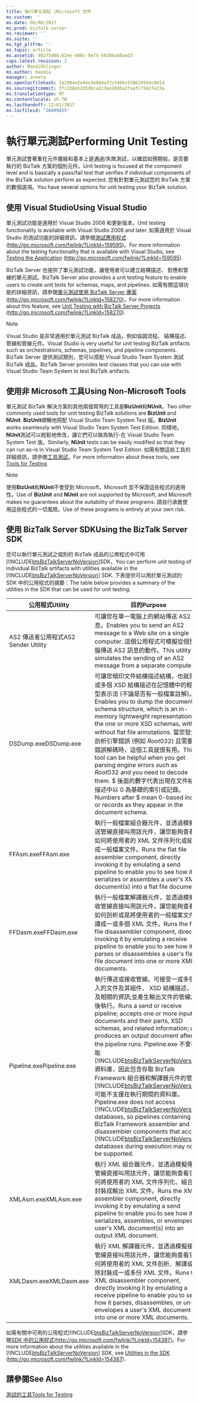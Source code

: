 ```yaml
---
title: 執行單元測試 |Microsoft 文件
ms.custom: ''
ms.date: 06/08/2017
ms.prod: biztalk-server
ms.reviewer: ''
ms.suite: ''
ms.tgt_pltfrm: ''
ms.topic: article
ms.assetid: 40275d0b-b2ee-400c-9ef5-b9386ab0ae53
caps.latest.revision: 2
author: MandiOhlinger
ms.author: mandia
manager: anneta
ms.openlocfilehash: 1a2084e2e46e3e984af2c5466c52862956dc8414
ms.sourcegitcommit: 3fc338e52d5dbca2c3ea1685a2faafc7582fe23a
ms.translationtype: MT
ms.contentlocale: zh-TW
ms.lasthandoff: 12/01/2017
ms.locfileid: "26009855"
---
```

# <a name="performing-unit-testing"></a><span data-ttu-id="353d4-102">執行單元測試</span><span class="sxs-lookup"><span data-stu-id="353d4-102">Performing Unit Testing</span></span>
<span data-ttu-id="353d4-103">單元測試會著重在元件層級和基本上是通過/失敗測試，以確認如預期般，是否要執行的 BizTalk 方案的個別元件。</span><span class="sxs-lookup"><span data-stu-id="353d4-103">Unit testing is focused at the component level and is basically a pass/fail test that verifies if individual components of the BizTalk solution perform as expected.</span></span> <span data-ttu-id="353d4-104">您有針對單元測試您的 BizTalk 方案的數個選項。</span><span class="sxs-lookup"><span data-stu-id="353d4-104">You have several options for unit testing your BizTalk solution.</span></span>  
  
## <a name="using-visual-studio"></a><span data-ttu-id="353d4-105">使用 Visual Studio</span><span class="sxs-lookup"><span data-stu-id="353d4-105">Using Visual Studio</span></span>  
 <span data-ttu-id="353d4-106">單元測試功能是適用於 Visual Studio 2008 和更新版本。</span><span class="sxs-lookup"><span data-stu-id="353d4-106">Unit testing functionality is available with Visual Studio 2008 and later.</span></span> <span data-ttu-id="353d4-107">如需適用於 Visual Studio 的測試功能的詳細資訊，請參閱[測試應用程式](http://go.microsoft.com/fwlink/?LinkId=159595)(http://go.microsoft.com/fwlink/?LinkId=159595)。</span><span class="sxs-lookup"><span data-stu-id="353d4-107">For more information about the testing functionality that is available with Visual Studio, see [Testing the Application](http://go.microsoft.com/fwlink/?LinkId=159595) (http://go.microsoft.com/fwlink/?LinkId=159595).</span></span>  
  
 <span data-ttu-id="353d4-108">BizTalk Server 也提供了單元測試功能，讓使用者可以建立結構描述、 對應和管線的單元測試。</span><span class="sxs-lookup"><span data-stu-id="353d4-108">BizTalk Server also provides a unit testing feature to enable users to create unit tests for schemas, maps, and pipelines.</span></span> <span data-ttu-id="353d4-109">如需有關這項功能的詳細資訊，請參閱[單元測試使用 BizTalk Server 專案](http://go.microsoft.com/fwlink/?LinkId=158270)(http://go.microsoft.com/fwlink/?LinkId=158270)。</span><span class="sxs-lookup"><span data-stu-id="353d4-109">For more information about this feature, see [Unit Testing with BizTalk Server Projects](http://go.microsoft.com/fwlink/?LinkId=158270) (http://go.microsoft.com/fwlink/?LinkId=158270).</span></span>  
  
> [!NOTE]  
>  <span data-ttu-id="353d4-110">Visual Studio 是非常適用於單元測試 BizTalk 成品，例如協調流程、 結構描述、 管線和管線元件。</span><span class="sxs-lookup"><span data-stu-id="353d4-110">Visual Studio is very useful for unit testing BizTalk artifacts such as orchestrations, schemas, pipelines, and pipeline components.</span></span> <span data-ttu-id="353d4-111">BizTalk Server 提供測試類別，您可以搭配 Visual Studio Team System 測試 BizTalk 成品。</span><span class="sxs-lookup"><span data-stu-id="353d4-111">BizTalk Server provides test classes that you can use with Visual Studio Team System to test BizTalk artifacts.</span></span>  
  
## <a name="using-non-microsoft-tools"></a><span data-ttu-id="353d4-112">使用非 Microsoft 工具</span><span class="sxs-lookup"><span data-stu-id="353d4-112">Using Non-Microsoft Tools</span></span>  
 <span data-ttu-id="353d4-113">單元測試 BizTalk 解決方案的其他兩個常用的工具是**BizUnit**和**NUnit**。</span><span class="sxs-lookup"><span data-stu-id="353d4-113">Two other commonly used tools for unit testing BizTalk solutions are **BizUnit** and **NUnit**.</span></span> <span data-ttu-id="353d4-114">**BizUnit**順暢地搭配 Visual Studio Team System Test 版。</span><span class="sxs-lookup"><span data-stu-id="353d4-114">**BizUnit** works seamlessly with Visual Studio Team System Test Edition.</span></span> <span data-ttu-id="353d4-115">同樣地， **NUnit**測試可以輕鬆地修改，讓它們可以做為執行-在 Visual Studio Team System Test 版。</span><span class="sxs-lookup"><span data-stu-id="353d4-115">Similarly, **NUnit** tests can be easily modified so that they can run as-is in Visual Studio Team System Test Edition.</span></span> <span data-ttu-id="353d4-116">如需有關這些工具的詳細資訊，請參閱[工具測試](~/technical-guides/tools-for-testing.md)。</span><span class="sxs-lookup"><span data-stu-id="353d4-116">For more information about these tools, see [Tools for Testing](~/technical-guides/tools-for-testing.md).</span></span>  
  
> [!NOTE]  
>  <span data-ttu-id="353d4-117">使用**BizUnit**和**NUnit**不會受到 Microsoft，Microsoft 並不保證這些程式的適用性。</span><span class="sxs-lookup"><span data-stu-id="353d4-117">Use of **BizUnit** and **NUnit** are not supported by Microsoft, and Microsoft makes no guarantees about the suitability of these programs.</span></span> <span data-ttu-id="353d4-118">請自行承擔使用這些程式的一切風險。</span><span class="sxs-lookup"><span data-stu-id="353d4-118">Use of these programs is entirely at your own risk.</span></span>  
  
## <a name="using-the-biztalk-server-sdk"></a><span data-ttu-id="353d4-119">使用 BizTalk Server SDK</span><span class="sxs-lookup"><span data-stu-id="353d4-119">Using the BizTalk Server SDK</span></span>  
 <span data-ttu-id="353d4-120">您可以執行單元測試之個別的 BizTalk 成品的公用程式中可用[!INCLUDE[btsBizTalkServerNoVersion](../includes/btsbiztalkservernoversion-md.md)]SDK。</span><span class="sxs-lookup"><span data-stu-id="353d4-120">You can perform unit testing of individual BizTalk artifacts with utilities available in the [!INCLUDE[btsBizTalkServerNoVersion](../includes/btsbiztalkservernoversion-md.md)] SDK.</span></span> <span data-ttu-id="353d4-121">下表提供可以用於單元測試的 SDK 中的公用程式的摘要：</span><span class="sxs-lookup"><span data-stu-id="353d4-121">The table below provides a summary of the utilities in the SDK that can be used for unit testing:</span></span>  
  
|<span data-ttu-id="353d4-122">**公用程式**</span><span class="sxs-lookup"><span data-stu-id="353d4-122">**Utility**</span></span>|<span data-ttu-id="353d4-123">**目的**</span><span class="sxs-lookup"><span data-stu-id="353d4-123">**Purpose**</span></span>|  
|-----------------|-----------------|  
|<span data-ttu-id="353d4-124">AS2 傳送者公用程式</span><span class="sxs-lookup"><span data-stu-id="353d4-124">AS2 Sender Utility</span></span>|<span data-ttu-id="353d4-125">可讓您在單一電腦上的網站傳送 AS2 訊息。</span><span class="sxs-lookup"><span data-stu-id="353d4-125">Enables you to send an AS2 message to a Web site on a single computer.</span></span> <span data-ttu-id="353d4-126">這個公用程式可模擬從個別電腦傳送 AS2 訊息的動作。</span><span class="sxs-lookup"><span data-stu-id="353d4-126">This utility simulates the sending of an AS2 message from a separate computer.</span></span>|  
|<span data-ttu-id="353d4-127">DSDump.exe</span><span class="sxs-lookup"><span data-stu-id="353d4-127">DSDump.exe</span></span>|<span data-ttu-id="353d4-128">可讓您傾印文件結構描述結構，也就是一或多個 XSD 結構描述在記憶體中的輕量型表示法 (不論是否有一般檔案註解)。</span><span class="sxs-lookup"><span data-stu-id="353d4-128">Enables you to dump the document schema structure, which is an in-memory lightweight representation of the one or more XSD schemas, with or without flat file annotations.</span></span> <span data-ttu-id="353d4-129">當您發生剖析引擎錯誤 (例如 $Root$0$3$2) 且需要將錯誤解碼時，這個工具就很有用。</span><span class="sxs-lookup"><span data-stu-id="353d4-129">This tool can be helpful when you get parsing engine errors such as $Root$0$3$2 and you need to decode them.</span></span> <span data-ttu-id="353d4-130">$ 後面的數字代表出現在文件結構描述中以 0 為基礎的索引或記錄。</span><span class="sxs-lookup"><span data-stu-id="353d4-130">Numbers after $ mean 0-based index or records as they appear in the document schema.</span></span>|  
|<span data-ttu-id="353d4-131">FFAsm.exe</span><span class="sxs-lookup"><span data-stu-id="353d4-131">FFAsm.exe</span></span>|<span data-ttu-id="353d4-132">執行一般檔案組合器元件，並透過模擬傳送管線直接叫用該元件，讓您能夠查看它如何將使用者的 XML 文件序列化或組合成一般檔案文件。</span><span class="sxs-lookup"><span data-stu-id="353d4-132">Runs the flat file assembler component, directly invoking it by emulating a send pipeline to enable you to see how it serializes or assembles a user's XML document(s) into a flat file document.</span></span>|  
|<span data-ttu-id="353d4-133">FFDasm.exe</span><span class="sxs-lookup"><span data-stu-id="353d4-133">FFDasm.exe</span></span>|<span data-ttu-id="353d4-134">執行一般檔案解譯器元件，並透過模擬接收管線直接叫用該元件，讓您能夠查看它如何剖析或是將使用者的一般檔案文件解譯成一或多個 XML 文件。</span><span class="sxs-lookup"><span data-stu-id="353d4-134">Runs the flat file disassembler component, directly invoking it by emulating a receive pipeline to enable you to see how it parses or disassembles a user's flat file document into one or more XML documents.</span></span>|  
|<span data-ttu-id="353d4-135">Pipeline.exe</span><span class="sxs-lookup"><span data-stu-id="353d4-135">Pipeline.exe</span></span>|<span data-ttu-id="353d4-136">執行傳送或接收管線。可接受一或多個輸入的文件及其組件、 XSD 結構描述，以及相關的資訊;並產生輸出文件的管線之後執行。</span><span class="sxs-lookup"><span data-stu-id="353d4-136">Runs a send or receive pipeline; accepts one or more input documents and their parts, XSD schemas, and related information; and produces an output document after the pipeline runs.</span></span> <span data-ttu-id="353d4-137">Pipeline.exe 不會存取[!INCLUDE[btsBizTalkServerNoVersion](../includes/btsbiztalkservernoversion-md.md)]資料庫，因此包含存取 BizTalk Framework 組合器和解譯器元件的管線[!INCLUDE[btsBizTalkServerNoVersion](../includes/btsbiztalkservernoversion-md.md)]可能不支援在執行期間的資料庫。</span><span class="sxs-lookup"><span data-stu-id="353d4-137">Pipeline.exe does not access [!INCLUDE[btsBizTalkServerNoVersion](../includes/btsbiztalkservernoversion-md.md)] databases, so pipelines containing BizTalk Framework assembler and disassembler components that access [!INCLUDE[btsBizTalkServerNoVersion](../includes/btsbiztalkservernoversion-md.md)] databases during execution may not be supported.</span></span>|  
|<span data-ttu-id="353d4-138">XMLAsm.exe</span><span class="sxs-lookup"><span data-stu-id="353d4-138">XMLAsm.exe</span></span>|<span data-ttu-id="353d4-139">執行 XML 組合器元件，並透過模擬傳送管線直接叫用該元件，讓您能夠查看它如何將使用者的 XML 文件序列化、組合或封裝成輸出 XML 文件。</span><span class="sxs-lookup"><span data-stu-id="353d4-139">Runs the XML assembler component, directly invoking it by emulating a send pipeline to enable you to see how it serializes, assembles, or envelopes a user's XML document(s) into an output XML document.</span></span>|  
|<span data-ttu-id="353d4-140">XMLDasm.exe</span><span class="sxs-lookup"><span data-stu-id="353d4-140">XMLDasm.exe</span></span>|<span data-ttu-id="353d4-141">執行 XML 解譯器元件，並透過模擬接收管線直接叫用該元件，讓您能夠查看它如何將使用者的 XML 文件剖析、解譯或解除封裝成一或多份 XML 文件。</span><span class="sxs-lookup"><span data-stu-id="353d4-141">Runs the XML disassembler component, directly invoking it by emulating a receive pipeline to enable you to see how it parses, disassembles, or un-envelopes a user's XML document into one or more XML documents.</span></span>|  
  
 <span data-ttu-id="353d4-142">如需有關中可用的公用程式[!INCLUDE[btsBizTalkServerNoVersion](../includes/btsbiztalkservernoversion-md.md)]SDK，請參閱[SDK 中的公用程式](http://go.microsoft.com/fwlink/?LinkId=154387)(http://go.microsoft.com/fwlink/?LinkId=154387)。</span><span class="sxs-lookup"><span data-stu-id="353d4-142">For more information about the utilities available in the [!INCLUDE[btsBizTalkServerNoVersion](../includes/btsbiztalkservernoversion-md.md)] SDK, see [Utilities in the SDK](http://go.microsoft.com/fwlink/?LinkId=154387) (http://go.microsoft.com/fwlink/?LinkId=154387).</span></span>  
  
## <a name="see-also"></a><span data-ttu-id="353d4-143">請參閱</span><span class="sxs-lookup"><span data-stu-id="353d4-143">See Also</span></span>  
 [<span data-ttu-id="353d4-144">測試的工具</span><span class="sxs-lookup"><span data-stu-id="353d4-144">Tools for Testing</span></span>](~/technical-guides/tools-for-testing.md)